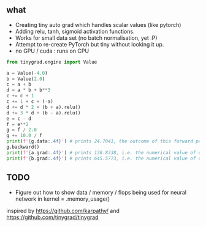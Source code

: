 ## what

- Creating tiny auto grad which handles scalar values (like pytorch)
- Adding relu, tanh, sigmoid activation functions.
- Works for small data set (no batch normalisation, yet :P)
- Attempt to re-create PyTorch but tiny without looking it up.
- no GPU / cuda : runs on CPU

```python
from tinygrad.engine import Value

a = Value(-4.0)
b = Value(2.0)
c = a + b
d = a * b + b**3
c += c + 1
c += 1 + c + (-a)
d += d * 2 + (b + a).relu()
d += 3 * d + (b - a).relu()
e = c - d
f = e**2
g = f / 2.0
g += 10.0 / f
print(f'{g.data:.4f}') # prints 24.7041, the outcome of this forward pass
g.backward()
print(f'{a.grad:.4f}') # prints 138.8338, i.e. the numerical value of dg/da
print(f'{b.grad:.4f}') # prints 645.5773, i.e. the numerical value of dg/db
```

## TODO

- Figure out how to show data / memory / flops being used for neural network in kernel = .memory_usage()

inspired by https://github.com/karpathy/ and https://github.com/tinygrad/tinygrad
